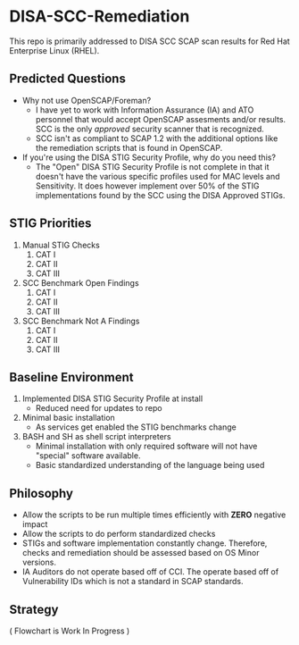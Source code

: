 # DISA-SCC-Remediation
This repo is primarily addressed to DISA SCC SCAP scan results for Red Hat Enterprise Linux (RHEL).

## Predicted Questions
- Why not use OpenSCAP/Foreman?
	- I have yet to work with Information Assurance (IA) and ATO personnel that would accept OpenSCAP assesments and/or results. SCC is the only *approved* security scanner that is recognized.
	- SCC isn't as compliant to SCAP 1.2 with the additional options like the remediation scripts that is found in OpenSCAP.
- If you're using the DISA STIG Security Profile, why do you need this?
	- The "Open" DISA STIG Security Profile is not complete in that it doesn't have the various specific profiles used for MAC levels and Sensitivity. It does however implement over 50% of the STIG implementations found by the SCC using the DISA Approved STIGs.

## STIG Priorities
1. Manual STIG Checks
	1. CAT I
	2. CAT II
	3. CAT III
2. SCC Benchmark Open Findings
	1. CAT I
	2. CAT II
	3. CAT III
3. SCC Benchmark Not A Findings
	1. CAT I
	2. CAT II
	3. CAT III

## Baseline Environment
1. Implemented DISA STIG Security Profile at install
	- Reduced need for updates to repo
2. Minimal basic installation
	- As services get enabled the STIG benchmarks change
3. BASH and SH as shell script interpreters
	- Minimal installation with only required software will not have "special" software available.
	- Basic standardized understanding of the language being used

## Philosophy
- Allow the scripts to be run multiple times efficiently with **ZERO** negative impact
- Allow the scripts to do perform standardized checks
- STIGs and software implementation constantly change. Therefore, checks and remediation should be assessed based on OS Minor versions.
- IA Auditors do not operate based off of CCI. The operate based off of Vulnerability IDs which is not a standard in SCAP standards.

## Strategy
( Flowchart is Work In Progress )
